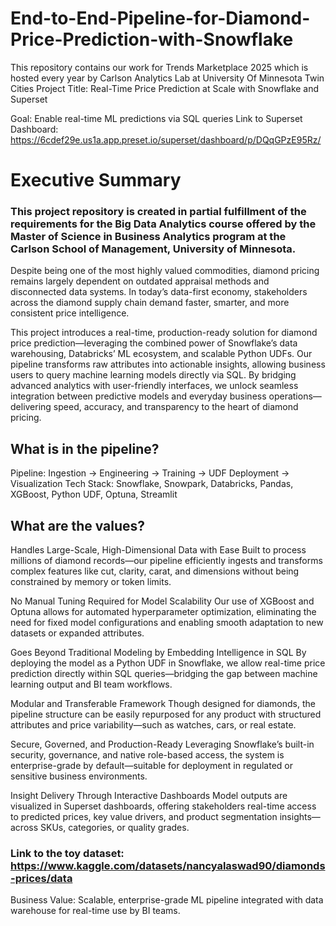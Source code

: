 # End-to-End-Pipeline-for-Diamond-Price-Prediction-with-Snowflake
This repository contains our work for Trends Marketplace 2025 which is hosted every year by Carlson Analytics Lab at University Of Minnesota Twin Cities
Project Title: Real-Time Price Prediction at Scale with Snowflake and Superset

Goal: Enable real-time ML predictions via SQL queries
Link to Superset Dashboard: https://6cdef29e.us1a.app.preset.io/superset/dashboard/p/DQqGPzE95Rz/

# Executive Summary
### This project repository is created in partial fulfillment of the requirements for the Big Data Analytics course offered by the Master of Science in Business Analytics program at the Carlson School of Management, University of Minnesota.

Despite being one of the most highly valued commodities, diamond pricing remains largely dependent on outdated appraisal methods and disconnected data systems. In today’s data-first economy, stakeholders across the diamond supply chain demand faster, smarter, and more consistent price intelligence.

This project introduces a real-time, production-ready solution for diamond price prediction—leveraging the combined power of Snowflake’s data warehousing, Databricks’ ML ecosystem, and scalable Python UDFs. Our pipeline transforms raw attributes into actionable insights, allowing business users to query machine learning models directly via SQL. By bridging advanced analytics with user-friendly interfaces, we unlock seamless integration between predictive models and everyday business operations—delivering speed, accuracy, and transparency to the heart of diamond pricing.

## What is in the pipeline? 

Pipeline: Ingestion → Engineering → Training → UDF Deployment → Visualization
Tech Stack: Snowflake, Snowpark, Databricks, Pandas, XGBoost, Python UDF, Optuna, Streamlit

## What are the values? 

Handles Large-Scale, High-Dimensional Data with Ease
Built to process millions of diamond records—our pipeline efficiently ingests and transforms complex features like cut, clarity, carat, and dimensions without being constrained by memory or token limits.

No Manual Tuning Required for Model Scalability
Our use of XGBoost and Optuna allows for automated hyperparameter optimization, eliminating the need for fixed model configurations and enabling smooth adaptation to new datasets or expanded attributes.

Goes Beyond Traditional Modeling by Embedding Intelligence in SQL
By deploying the model as a Python UDF in Snowflake, we allow real-time price prediction directly within SQL queries—bridging the gap between machine learning output and BI team workflows.

Modular and Transferable Framework
Though designed for diamonds, the pipeline structure can be easily repurposed for any product with structured attributes and price variability—such as watches, cars, or real estate.

Secure, Governed, and Production-Ready
Leveraging Snowflake’s built-in security, governance, and native role-based access, the system is enterprise-grade by default—suitable for deployment in regulated or sensitive business environments.

Insight Delivery Through Interactive Dashboards
Model outputs are visualized in Superset dashboards, offering stakeholders real-time access to predicted prices, key value drivers, and product segmentation insights—across SKUs, categories, or quality grades.

### Link to the toy dataset: https://www.kaggle.com/datasets/nancyalaswad90/diamonds-prices/data

Business Value: Scalable, enterprise-grade ML pipeline integrated with data warehouse for real-time use by BI teams.
